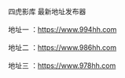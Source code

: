 
四虎影库 最新地址发布器 </br> </br>
地址一 ：https://www.994hh.com </br> </br>
地址二 ：https://www.986hh.com  </br> </br>
地址三 ：https://www.978hh.com  </br> </br>
